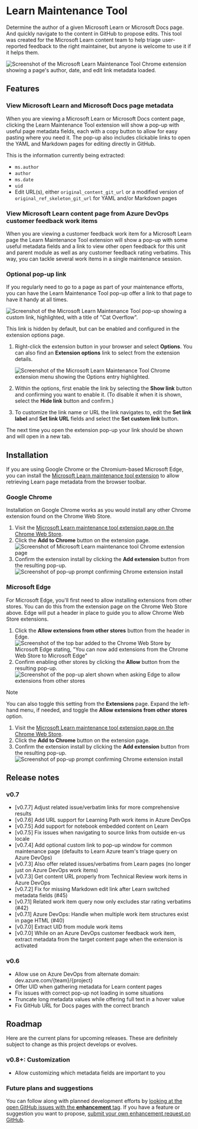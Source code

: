 # Learn Maintenance Tool

Determine the author of a given Microsoft Learn or Microsoft Docs page. And quickly navigate to the content in GitHub to propose edits. This tool was created for the Microsoft Learn content team to help triage user-reported feedback to the right maintainer, but anyone is welcome to use it if it helps them.

![Screenshot of the Microsoft Learn Maintenance Tool Chrome extension showing a page's author, date, and edit link metadata loaded.](media/extension-screenshot-large-v0.2.5.png)

## Features

### View Microsoft Learn and Microsoft Docs page metadata

When you are viewing a Microsoft Learn or Microsoft Docs content page, clicking the Learn Maintenance Tool extension will show a pop-up with useful page metadata fields, each with a copy button to allow for easy pasting where you need it. The pop-up also includes clickable links to open the YAML and Markdown pages for editing directly in GitHub.

This is the information currently being extracted:

* `ms.author`
* `author`
* `ms.date`
* `uid`
* Edit URL(s), either `original_content_git_url` or a modified version of `original_ref_skeleton_git_url` for YAML and/or Markdown pages

### View Microsoft Learn content page from Azure DevOps customer feedback work items

When you are viewing a customer feedback work item for a Microsoft Learn page the Learn Maintenance Tool extension will show a pop-up with some useful metadata fields and a link to view other open feedback for this unit and parent module as well as any customer feedback rating verbatims. This way, you can tackle several work items in a single maintenance session.

### Optional pop-up link

If you regularly need to go to a page as part of your maintenance efforts, you can have the Learn Maintenance Tool pop-up offer a link to that page to have it handy at all times.

![Screenshot of the Microsoft Learn Maintenance Tool pop-up showing a custom link, highlighted, with a title of "Cat Overflow".](media/extension-popup-custom-link.png)

This link is hidden by default, but can be enabled and configured in the extension options page.

1. Right-click the extension button in your browser and select **Options**. You can also find an **Extension options** link to select from the extension details.

    ![Screenshot of the Microsoft Learn Maintenance Tool Chrome extension menu showing the Options entry highlighted.](media/extension-menu-options.png)

1. Within the options, first enable the link by selecting the **Show link** button and confirming you want to enable it. (To disable it when it is shown, select the **Hide link** button and confirm.)
1. To customize the link name or URL the link navigates to, edit the **Set link label** and **Set link URL** fields and select the **Set custom link** button.

The next time you open the extension pop-up your link should be shown and will open in a new tab.

## Installation

If you are using Google Chrome or the Chromium-based Microsoft Edge, you can install the [Microsoft Learn maintenance tool extension](https://chrome.google.com/webstore/detail/microsoft-learn-maintenan/kagphmnlicelfcbbhhmgjcpgnbponlda) to allow retrieving Learn page metadata from the browser toolbar.

### Google Chrome

Installation on Google Chrome works as you would install any other Chrome extension found on the Chrome Web Store.

1. Visit the [Microsoft Learn maintenance tool extension page on the Chrome Web Store](https://chrome.google.com/webstore/detail/microsoft-learn-maintenan/kagphmnlicelfcbbhhmgjcpgnbponlda).
1. Click the **Add to Chrome** button on the extension page.
    ![Screenshot of Microsoft Learn maintenance tool Chrome extension page](media/chrome-extension-page-add-to-chrome.png)
1. Confirm the extension install by clicking the **Add extension** button from the resulting pop-up.
    ![Screenshot of pop-up prompt confirming Chrome extension install](media/chrome-confirm-extension-install.png)

### Microsoft Edge

For Microsoft Edge, you'll first need to allow installing extensions from other stores. You can do this from the extension page on the Chrome Web Store above. Edge will put a header in place to guide you to allow Chrome Web Store extensions.

1. Click the **Allow extensions from other stores** button from the header in Edge.
    ![Screenshot of the top bar added to the Chrome Web Store by Microsoft Edge stating, "You can now add extensions from the Chrome Web Store to Microsoft Edge"](media/edge-install-chrome-extension-bar.png)
1. Confirm enabling other stores by clicking the **Allow** button from the resulting pop-up.
    ![Screenshot of the pop-up alert shown when asking Edge to allow extensions from other stores](media/edge-confirm-allow-other-stores.png)

> [!NOTE]
> You can also toggle this setting from the **Extensions** page. Expand the left-hand menu, if needed, and toggle the **Allow extensions from other stores** option.

1. Visit the [Microsoft Learn maintenance tool extension page on the Chrome Web Store](https://chrome.google.com/webstore/detail/microsoft-learn-maintenan/kagphmnlicelfcbbhhmgjcpgnbponlda).
1. Click the **Add to Chrome** button on the extension page.
1. Confirm the extension install by clicking the **Add extension** button from the resulting pop-up.
    ![Screenshot of pop-up prompt confirming Chrome extension install](media/edge-confirm-extension-install.png)

## Release notes

### v0.7

* [v0.7.7] Adjust related issue/verbatim links for more comprehensive results
* [v0.7.6] Add URL support for Learning Path work items in Azure DevOps
* [v0.7.5] Add support for notebook embedded content on Learn
* [v0.7.5] Fix issues when navigating to source links from outside en-us locale
* [v0.7.4] Add optional custom link to pop-up window for common maintenance page (defaults to Learn Azure team's triage query on Azure DevOps)
* [v0.7.3] Also offer related issues/verbatims from Learn pages (no longer just on Azure DevOps work items)
* [v0.7.3] Get content URL properly from Technical Review work items in Azure DevOps
* [v0.7.2] Fix for missing Markdown edit link after Learn switched metadata fields (#45)
* [v0.7.1] Related work item query now only excludes star rating verbatims (#42)
* [v0.7.1] Azure DevOps: Handle when multiple work item structures exist in page HTML (#40)
* [v0.7.0] Extract UID from module work items
* [v0.7.0] While on an Azure DevOps customer feedback work item, extract metadata from the target content page when the extension is activated

### v0.6

* Allow use on Azure DevOps from alternate domain: dev.azure.com/{team}/{project}
* Offer UID when gathering metadata for Learn content pages
* Fix issues with correct pop-up not loading in some situations
* Truncate long metadata values while offering full text in a hover value
* Fix GitHub URL for Docs pages with the correct branch

## Roadmap

Here are the current plans for upcoming releases. These are definitely subject to change as this project develops or evolves.

### v0.8+: Customization

* Allow customizing which metadata fields are important to you

### Future plans and suggestions

You can follow along with planned development efforts by [looking at the open GitHub issues with the **enhancement** tag](https://github.com/patridge/learn-metadata-tool/issues?q=is%3Aissue+is%3Aopen+label%3Aenhancement). If you have a feature or suggestion you want to propose, [submit your own enhancement request on GitHub](https://github.com/patridge/learn-metadata-tool/issues/new?labels=enhancement).
